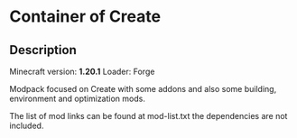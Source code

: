 # Container of Create

## Description

Minecraft version: **1.20.1**
Loader: Forge

Modpack focused on Create with some addons and also some building, environment and optimization mods.

The list of mod links can be found at mod-list.txt the dependencies are not included.
